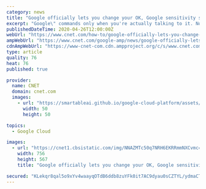 ```yaml
---
category: news
title: "Google officially lets you change your OK, Google sensitivity settings. Here's how"
excerpt: "Google\" commands only when you're actually talking to it. Not only is that more convenient, it leaves less of your data in the cloud. You may have opted in to the Voice & Audio Activity setting in your Google account. Google says turning it on can help your smart speaker understand your voice better over time, which is great. But Google stores ..."
publishedDateTime: 2020-04-26T12:00:00Z
webUrl: "https://www.cnet.com/how-to/google-officially-lets-you-change-your-ok-google-sensitivity-settings-heres-how/"
ampWebUrl: "https://www.cnet.com/google-amp/news/google-officially-lets-you-change-your-ok-google-sensitivity-settings-heres-how/"
cdnAmpWebUrl: "https://www-cnet-com.cdn.ampproject.org/c/s/www.cnet.com/google-amp/news/google-officially-lets-you-change-your-ok-google-sensitivity-settings-heres-how/"
type: article
quality: 76
heat: 76
published: true

provider:
  name: CNET
  domain: cnet.com
  images:
    - url: "https://smartableai.github.io/google-cloud-platform/assets/images/organizations/cnet.com-50x50.jpg"
      width: 50
      height: 50

topics:
  - Google Cloud

images:
  - url: "https://cnet1.cbsistatic.com/img/NNAZMTc50q7NRH6EKRRmmNXCvmc=/756x567/2018/10/01/bf81a96a-6a09-47a3-80fd-b5eae197ec09/google-home-hub-2110.jpg"
    width: 756
    height: 567
    title: "Google officially lets you change your OK, Google sensitivity settings. Here's how"

secured: "KLekqr8qal5o9xYv4waayqOTdB6ddb8zuYFk0it7AC9dyau0sCZTYL/ydmaCTZWgPZTSZn95gKqxrp1lkI12zxLqp2xxq5vTUlsrxjYOTquRkmWrZS0rljt9xYYX+lMi8AmZNGfq9FKMn/Zy0gJt3UBGy/095UaxDmWgSgLTIcx/hw2qKdEnICi9OEC1IqmUqxI5Uc1Uvp6JTnE8o4w+9f6K9RAJkI5/1sOzwDU77ydgnsJD6n36G9/awWDHFezl+mPWLvGSzsz73Ti2C7c9D7I1EYsuB8ntdc8y4Ir/kjQ4oMLfqhXfFTKw+o0+WSngbDinTAnGzGArZuoY7jyxXaGxsDKQIMgKJ4x48/maXnNSgdt7RurhXbtQd3qQltmWJiGpSSNtKqY60Dd6dg0wkHZUx8+vaCDdnBPcbmpp43o2wEvhsqQdCUtmfbVSwGaOUjjprnhVqRhK6Mh3iEfFDPDsHt4GjiJjJ0BCK/98fIo=;lY2U0ehzvQ6acyfw+Kr5jA=="
---
```


